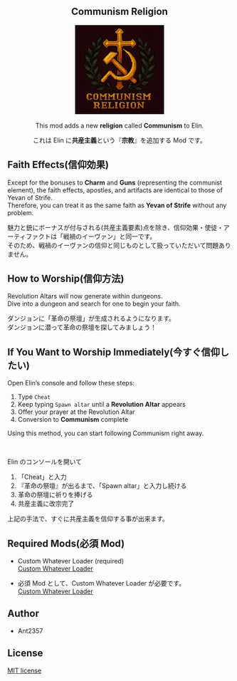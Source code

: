 <h2 align="center">
  Communism Religion
</h2>

<div align="center">
  <a href="#">
    <img alt="鎌と槌と十字架が描かれたドット絵" src="preview.jpg" width="200" height="200">
  </a>
</div>

<div align="center">
  <p>This mod adds a new <b>religion</b> called <b>Communism</b> to Elin.</p>
  <p>これは Elin に<b>共産主義</b>という『<b>宗教</b>』を追加する Mod です。</p>
</div>

## Faith Effects(信仰効果)
Except for the bonuses to **Charm** and **Guns** (representing the communist element), the faith effects, apostles, and artifacts are identical to those of Yevan of Strife.  
Therefore, you can treat it as the same faith as **Yevan of Strife** without any problem.

魅力と銃にボーナスが付与される(共産主義要素)点を除き、信仰効果・使徒・アーティファクトは「戦禍のイーヴァン」と同一です。  
そのため、戦禍のイーヴァンの信仰と同じものとして扱っていただいて問題ありません。

## How to Worship(信仰方法)
Revolution Altars will now generate within dungeons.  
Dive into a dungeon and search for one to begin your faith.

ダンジョンに「革命の祭壇」が生成されるようになります。  
ダンジョンに潜って革命の祭壇を探してみましょう！

## If You Want to Worship Immediately(今すぐ信仰したい)
Open Elin’s console and follow these steps:

1. Type `Cheat`  
2. Keep typing `Spawn altar` until a **Revolution Altar** appears  
3. Offer your prayer at the Revolution Altar  
4. Conversion to **Communism** complete

Using this method, you can start following Communism right away.

<br>

Elin のコンソールを開いて

1. 「Cheat」と入力  
2. 『革命の祭壇』が出るまで、「Spawn altar」と入力し続ける  
3. 革命の祭壇に祈りを捧げる  
4. 共産主義に改宗完了

上記の手法で、すぐに共産主義を信仰する事が出来ます。

## Required Mods(必須 Mod)
* Custom Whatever Loader (required)  
[Custom Whatever Loader](https://steamcommunity.com/workshop/filedetails/?id=3544010094 "Custom Whatever Loader")

* 必須 Mod として、Custom Whatever Loader が必要です。  
[Custom Whatever Loader](https://steamcommunity.com/workshop/filedetails/?id=3544010094 "Custom Whatever Loader")

## Author
* Ant2357

## License
[MIT license](https://en.wikipedia.org/wiki/MIT_License)

